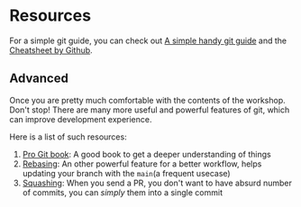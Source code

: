 # Resources

For a simple git guide, you can check out [A simple handy git guide](https://rogerdudler.github.io/git-guide/) and the [Cheatsheet by Github](https://education.github.com/git-cheat-sheet-education.pdf).

## Advanced

Once you are pretty much comfortable with the contents of the workshop. Don't stop! There are many more useful and powerful features of git, which can improve development experience.

Here is a list of such resources:

1. [Pro Git book](https://git-scm.com/book/en/v2): A good book to get a deeper understanding of things
2. [Rebasing](https://youtu.be/f1wnYdLEpgI): An other powerful feature for a better workflow, helps updating your branch with the `main`(a frequent usecase)
3. [Squashing](https://www.internalpointers.com/post/squash-commits-into-one-git): When you send a PR, you don't want to have absurd number of commits, you can *simply* them into a single commit